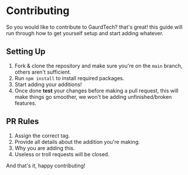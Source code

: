 # Contributing

So you would like to contribute to GaurdTech? that's great! this guide will run through how to get yourself setup and start adding whatever.

## Setting Up
1. Fork & clone the repository and make sure you're on the `main` branch, others aren't sufficient.
2. Run `npm install` to install required packages.
3. Start adding your additions!
4. Once done **test** your changes before making a pull request, this will make things go smoother, we won't be adding unfinished/broken features.

## PR Rules
1. Assign the correct tag.
2. Provide all details about the addition you're making.
3. Why you are adding this.
4. Useless or troll requests will be closed.

And that's it, happy contributing!